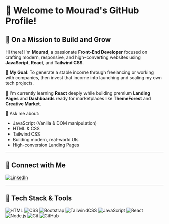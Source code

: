 # 👋 Welcome to Mourad's GitHub Profile!

## 🚀 On a Mission to Build and Grow

Hi there! I'm **Mourad**, a passionate **Front-End Developer** focused on crafting modern, responsive, and high-converting websites using **JavaScript**, **React**, and **Tailwind CSS**.

🎯 **My Goal**: To generate a stable income through freelancing or working with companies, then invest that income into launching and scaling my own tech projects.

🌱 I'm currently learning **React** deeply while building premium **Landing Pages** and **Dashboards** ready for marketplaces like **ThemeForest** and **Creative Market**.

💬 Ask me about:
- JavaScript (Vanilla & DOM manipulation)
- HTML & CSS
- Tailwind CSS
- Building modern, real-world UIs
- High-conversion Landing Pages

---

## 🔗 Connect with Me

[![LinkedIn](https://img.shields.io/badge/Mourad%20Akki-0077B5?style=for-the-badge&logo=linkedin&logoColor=white)](https://www.linkedin.com/in/mourad-akki-70558a357/?locale=en_US)

---

## 🧰 Tech Stack & Tools

![HTML](https://img.shields.io/badge/HTML-E34F26?style=for-the-badge&logo=html5&logoColor=white)
![CSS](https://img.shields.io/badge/CSS-1572B6?style=for-the-badge&logo=css3&logoColor=white)
![Bootstrap](https://img.shields.io/badge/Bootstrap-7952B3?style=for-the-badge&logo=bootstrap&logoColor=white)
![TailwindCSS](https://img.shields.io/badge/Tailwind_CSS-38B2AC?style=for-the-badge&logo=tailwind-css&logoColor=white)
![JavaScript](https://img.shields.io/badge/JavaScript-F7DF1E?style=for-the-badge&logo=javascript&logoColor=black)
![React](https://img.shields.io/badge/React-20232A?style=for-the-badge&logo=react&logoColor=61DAFB)
![Node.js](https://img.shields.io/badge/Node.js-339933?style=for-the-badge&logo=nodedotjs&logoColor=white)
![Git](https://img.shields.io/badge/Git-F05032?style=for-the-badge&logo=git&logoColor=white)
![GitHub](https://img.shields.io/badge/GitHub-181717?style=for-the-badge&logo=github&logoColor=white)
